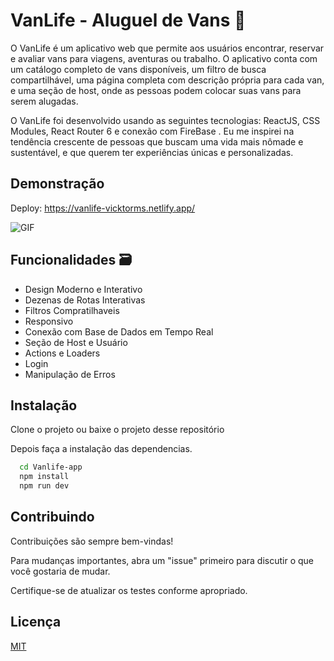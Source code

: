 
# VanLife - Aluguel de Vans 🚙

O VanLife é um aplicativo web que permite aos usuários encontrar, reservar e avaliar vans para viagens, aventuras ou trabalho. O aplicativo conta com um catálogo completo de vans disponíveis, um filtro de busca compartilhável, uma página completa com descrição própria para cada van, e uma seção de host, onde as pessoas podem colocar suas vans para serem alugadas.

O VanLife foi desenvolvido usando as seguintes tecnologias: ReactJS, CSS Modules, React Router 6 e conexão com FireBase . Eu me inspirei na tendência crescente de pessoas que buscam uma vida mais nômade e sustentável, e que querem ter experiências únicas e personalizadas.



## Demonstração

Deploy: https://vanlife-vicktorms.netlify.app/

![GIF](./VanLIfe-Preview.gif)


## Funcionalidades 🗃️

- Design Moderno e Interativo
- Dezenas de Rotas Interativas
- Filtros Compratilhaveis
- Responsivo 
- Conexão com Base de Dados em Tempo Real
- Seção de Host e Usuário
- Actions e Loaders
- Login
- Manipulação de Erros



## Instalação
Clone o projeto ou baixe o projeto desse repositório

Depois faça a instalação das dependencias.
```bash
  cd Vanlife-app
  npm install 
  npm run dev
```
## Contribuindo

Contribuições são sempre bem-vindas!

Para mudanças importantes, abra um "issue" primeiro para discutir o que você gostaria de mudar.

Certifique-se de atualizar os testes conforme apropriado.

## Licença

[MIT](https://choosealicense.com/licenses/mit/)

